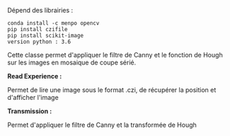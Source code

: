 Dépend des librairies : 

	conda install -c menpo opencv 
	pip install czifile
	pip install scikit-image
	version python : 3.6
	
Cette classe permet d'appliquer le filtre de Canny et le fonction de Hough sur les images en mosaique de coupe sérié. 

**Read Experience :**

Permet de lire une image sous le format .czi, de récupérer la position et d'afficher l'image

**Transmission :**

Permet d'appliquer le filtre de Canny et la transformée de Hough
